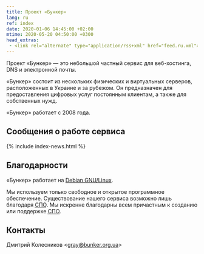 ```yaml
---
title: Проект «Бункер»
lang: ru
ref: index
date: 2020-01-06 14:45:00 +02:00
mtime: 2020-05-20 04:50:00 +0300
head_extras:
 - <link rel="alternate" type="application/rss+xml" href="feed.ru.xml">
---
```

Проект «Бункер» — это небольшой частный сервис для веб-хостинга,
DNS и электронной почты.

«Бункер» состоит из нескольких физических и виртуальных серверов,
расположенных в Украине и за рубежом.
Он предназначен для предоставления цифровых услуг постоянным клиентам,
а также для собственных нужд.

«Бункер» работает с 2008 года.


Сообщения о работе сервиса
--------------------------

{% include index-news.html %}


Благодарности
-------------

«Бункер» работает на [Debian GNU/Linux][1].

Мы используем только свободное и открытое программное обеспечение.
Существование нашего сервиса возможно лишь благодаря
<abbr title="свободному программному обеспечению">СПО</abbr>.
Мы искренне благодарны всем причастным к созданию или поддержке
<abbr title="свободного программного обеспечения">СПО</abbr>.


Контакты
--------

<p itemscope itemtype="http://schema.org/Person">
  <span itemprop="name">Дмитрий Колесников</span>
  <span aria-hidden="true">&lt;</span><a
    href="mailto:%22Дмитрий%20Колесников%22%20%3cgray@bunker.org.ua%3e"
    class="mail" itemprop="email">gray@bunker.org.ua</a><span
    aria-hidden="true">&gt;</span>
</p>

[1]: https://www.debian.org/index.ru.html
